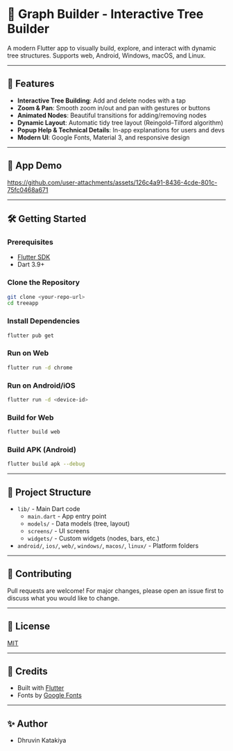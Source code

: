 # 🌳 Graph Builder - Interactive Tree Builder

A modern Flutter app to visually build, explore, and interact with dynamic tree structures. Supports web, Android, Windows, macOS, and Linux.

---

## 🚀 Features

- **Interactive Tree Building**: Add and delete nodes with a tap
- **Zoom & Pan**: Smooth zoom in/out and pan with gestures or buttons
- **Animated Nodes**: Beautiful transitions for adding/removing nodes
- **Dynamic Layout**: Automatic tidy tree layout (Reingold–Tilford algorithm)
- **Popup Help & Technical Details**: In-app explanations for users and devs
- **Modern UI**: Google Fonts, Material 3, and responsive design

---

## 📸 App Demo

https://github.com/user-attachments/assets/126c4a91-8436-4cde-801c-75fc0468a671



---

## 🛠️ Getting Started

### Prerequisites
- [Flutter SDK](https://flutter.dev/docs/get-started/install)
- Dart 3.9+

### Clone the Repository
```sh
git clone <your-repo-url>
cd treeapp
```

### Install Dependencies
```sh
flutter pub get
```

### Run on Web
```sh
flutter run -d chrome
```

### Run on Android/iOS
```sh
flutter run -d <device-id>
```

### Build for Web
```sh
flutter build web
```

### Build APK (Android)
```sh
flutter build apk --debug
```

---

## 📂 Project Structure
- `lib/` - Main Dart code
  - `main.dart` - App entry point
  - `models/` - Data models (tree, layout)
  - `screens/` - UI screens
  - `widgets/` - Custom widgets (nodes, bars, etc.)
- `android/`, `ios/`, `web/`, `windows/`, `macos/`, `linux/` - Platform folders

---

## 🤝 Contributing
Pull requests are welcome! For major changes, please open an issue first to discuss what you would like to change.

---

## 📄 License
[MIT](LICENSE)

---

## 🙏 Credits
- Built with [Flutter](https://flutter.dev/)
- Fonts by [Google Fonts](https://fonts.google.com/)

---

## ✨ Author
- Dhruvin Katakiya

